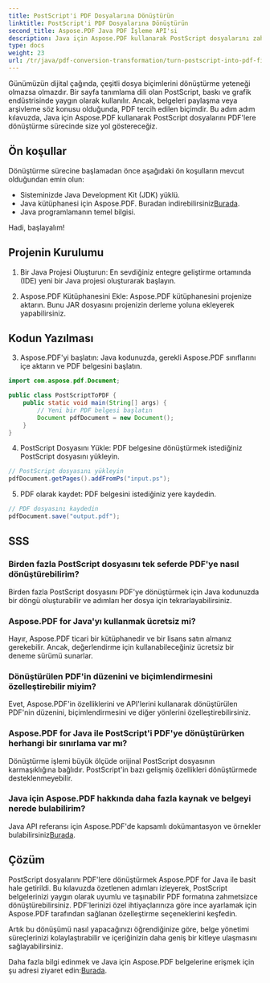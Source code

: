 ```yaml
---
title: PostScript'i PDF Dosyalarına Dönüştürün
linktitle: PostScript'i PDF Dosyalarına Dönüştürün
second_title: Aspose.PDF Java PDF İşleme API'si
description: Java için Aspose.PDF kullanarak PostScript dosyalarını zahmetsizce PDF'lere nasıl dönüştüreceğinizi öğrenin. Sorunsuz dosya biçimi dönüşümü için adım adım kılavuzumuzu izleyin.
type: docs
weight: 23
url: /tr/java/pdf-conversion-transformation/turn-postscript-into-pdf-files/
---
```


Günümüzün dijital çağında, çeşitli dosya biçimlerini dönüştürme yeteneği olmazsa olmazdır. Bir sayfa tanımlama dili olan PostScript, baskı ve grafik endüstrisinde yaygın olarak kullanılır. Ancak, belgeleri paylaşma veya arşivleme söz konusu olduğunda, PDF tercih edilen biçimdir. Bu adım adım kılavuzda, Java için Aspose.PDF kullanarak PostScript dosyalarını PDF'lere dönüştürme sürecinde size yol göstereceğiz. 

## Ön koşullar

Dönüştürme sürecine başlamadan önce aşağıdaki ön koşulların mevcut olduğundan emin olun:

- Sisteminizde Java Development Kit (JDK) yüklü.
-  Java kütüphanesi için Aspose.PDF. Buradan indirebilirsiniz[Burada](https://releases.aspose.com/pdf/java/).
- Java programlamanın temel bilgisi.

Hadi, başlayalım!

## Projenin Kurulumu

1. Bir Java Projesi Oluşturun: En sevdiğiniz entegre geliştirme ortamında (IDE) yeni bir Java projesi oluşturarak başlayın.

2. Aspose.PDF Kütüphanesini Ekle: Aspose.PDF kütüphanesini projenize aktarın. Bunu JAR dosyasını projenizin derleme yoluna ekleyerek yapabilirsiniz.

## Kodun Yazılması

3. Aspose.PDF'yi başlatın: Java kodunuzda, gerekli Aspose.PDF sınıflarını içe aktarın ve PDF belgesini başlatın.

```java
import com.aspose.pdf.Document;

public class PostScriptToPDF {
    public static void main(String[] args) {
        // Yeni bir PDF belgesi başlatın
        Document pdfDocument = new Document();
    }
}
```

4. PostScript Dosyasını Yükle: PDF belgesine dönüştürmek istediğiniz PostScript dosyasını yükleyin.

```java
// PostScript dosyasını yükleyin
pdfDocument.getPages().addFromPs("input.ps");
```

5. PDF olarak kaydet: PDF belgesini istediğiniz yere kaydedin.

```java
// PDF dosyasını kaydedin
pdfDocument.save("output.pdf");
```

## SSS

### Birden fazla PostScript dosyasını tek seferde PDF'ye nasıl dönüştürebilirim?

Birden fazla PostScript dosyasını PDF'ye dönüştürmek için Java kodunuzda bir döngü oluşturabilir ve adımları her dosya için tekrarlayabilirsiniz.

### Aspose.PDF for Java'yı kullanmak ücretsiz mi?

Hayır, Aspose.PDF ticari bir kütüphanedir ve bir lisans satın almanız gerekebilir. Ancak, değerlendirme için kullanabileceğiniz ücretsiz bir deneme sürümü sunarlar.

### Dönüştürülen PDF'in düzenini ve biçimlendirmesini özelleştirebilir miyim?

Evet, Aspose.PDF'in özelliklerini ve API'lerini kullanarak dönüştürülen PDF'nin düzenini, biçimlendirmesini ve diğer yönlerini özelleştirebilirsiniz.

### Aspose.PDF for Java ile PostScript'i PDF'ye dönüştürürken herhangi bir sınırlama var mı?

Dönüştürme işlemi büyük ölçüde orijinal PostScript dosyasının karmaşıklığına bağlıdır. PostScript'in bazı gelişmiş özellikleri dönüştürmede desteklenmeyebilir.

### Java için Aspose.PDF hakkında daha fazla kaynak ve belgeyi nerede bulabilirim?

 Java API referansı için Aspose.PDF'de kapsamlı dokümantasyon ve örnekler bulabilirsiniz[Burada](https://reference.aspose.com/pdf/java/).

## Çözüm

PostScript dosyalarını PDF'lere dönüştürmek Aspose.PDF for Java ile basit hale getirildi. Bu kılavuzda özetlenen adımları izleyerek, PostScript belgelerinizi yaygın olarak uyumlu ve taşınabilir PDF formatına zahmetsizce dönüştürebilirsiniz. PDF'lerinizi özel ihtiyaçlarınıza göre ince ayarlamak için Aspose.PDF tarafından sağlanan özelleştirme seçeneklerini keşfedin.

Artık bu dönüşümü nasıl yapacağınızı öğrendiğinize göre, belge yönetimi süreçlerinizi kolaylaştırabilir ve içeriğinizin daha geniş bir kitleye ulaşmasını sağlayabilirsiniz.

 Daha fazla bilgi edinmek ve Java için Aspose.PDF belgelerine erişmek için şu adresi ziyaret edin:[Burada](https://reference.aspose.com/pdf/java/).